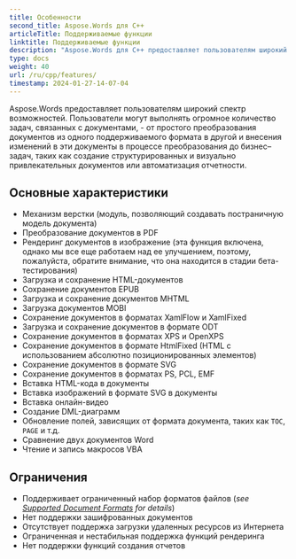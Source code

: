 ```yaml
---
title: Особенности
second_title: Aspose.Words для C++
articleTitle: Поддерживаемые функции
linktitle: Поддерживаемые функции
description: "Aspose.Words для C++ предоставляет пользователям широкий спектр возможностей - от простого преобразования и модификации документов до создания структурированных и визуально привлекательных документов или автоматизации отчетности."
type: docs
weight: 40
url: /ru/cpp/features/
timestamp: 2024-01-27-14-07-04
---
```


Aspose.Words предоставляет пользователям широкий спектр возможностей. Пользователи могут выполнять огромное количество задач, связанных с документами, - от простого преобразования документов из одного поддерживаемого формата в другой и внесения изменений в эти документы в процессе преобразования до бизнес–задач, таких как создание структурированных и визуально привлекательных документов или автоматизация отчетности.

## Основные характеристики

- Механизм верстки (модуль, позволяющий создавать постраничную модель документа)
- Преобразование документов в PDF
- Рендеринг документов в изображение (эта функция включена, однако мы все еще работаем над ее улучшением, поэтому, пожалуйста, обратите внимание, что она находится в стадии бета-тестирования)
- Загрузка и сохранение HTML-документов
- Сохранение документов EPUB
- Загрузка и сохранение документов MHTML
- Загрузка документов MOBI
- Сохранение документов в форматах XamlFlow и XamlFixed
- Загрузка и сохранение документов в формате ODT
- Сохранение документов в форматах XPS и OpenXPS
- Сохранение документов в формате HtmlFixed (HTML с использованием абсолютно позиционированных элементов)
- Сохранение документов в формате SVG
- Сохранение документов в форматах PS, PCL, EMF
- Вставка HTML-кода в документы
- Вставка изображений в формате SVG в документы
- Вставка онлайн-видео
- Создание DML-диаграмм
- Обновление полей, зависящих от формата документа, таких как `TOC`, `PAGE` и т.д.
- Сравнение двух документов Word
- Чтение и запись макросов VBA

## Ограничения

- Поддерживает ограниченный набор форматов файлов (*see [Supported Document Formats](/words/cpp/supported-document-formats/) for details*)
- Нет поддержки зашифрованных документов
- Отсутствует поддержка загрузки удаленных ресурсов из Интернета
- Ограниченная и нестабильная поддержка функций рендеринга
- Нет поддержки функций создания отчетов
